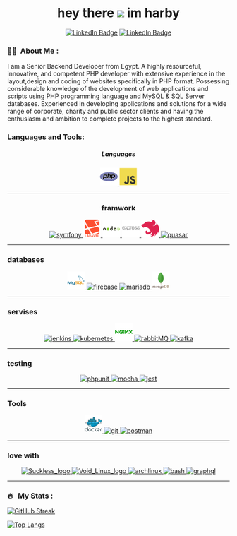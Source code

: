 
<h1 align="center">hey there <img src="https://media.giphy.com/media/hvRJCLFzcasrR4ia7z/giphy.gif" width="40"> im harby</h1>

<p align="center">
    <a href="https://www.linkedin.com/in/mahmoud-harby"><img src="https://img.shields.io/badge/harbii_in_LinkedIn-blue?style=for-the-badge&logo=linkedin&logoColor=white" alt="LinkedIn Badge"></a>
    <a href="https://packagist.org/packages/harby"><img src="https://img.shields.io/badge/LinkedIn-F28D1A?style=for-the-badge&logo=packagist&logoColor=white" alt="LinkedIn Badge"></a>
</p>

### :man_technologist: &nbsp;About Me :

I am a Senior Backend Developer from Egypt.
A highly resourceful, innovative, and competent PHP developer with extensive experience in the layout,design and coding of websites specifically in PHP format. Possessing considerable knowledge of the development of web applications and scripts using PHP programming language and MySQL & SQL Server databases. Experienced in developing applications and solutions for a wide range of corporate, charity and public sector clients and having the enthusiasm and ambition to complete projects to the highest standard.

<h3 align="left">Languages and Tools:</h3>

<h5 align="center">Languages</h5>
<p align="center">
    <a href="https://www.php.net"                                     target="_blank" rel="noreferrer"> <img src="https://raw.githubusercontent.com/devicons/devicon/master/icons/php/php-original.svg"               alt="php"        width="40" height="40"/> </a>
    <a href="https://developer.mozilla.org/en-US/docs/Web/JavaScript" target="_blank" rel="noreferrer"> <img src="https://raw.githubusercontent.com/devicons/devicon/master/icons/javascript/javascript-original.svg" alt="javascript" width="40" height="40"/> </a>
</p>

---

<h3 align="center">framwork</h3>
<p align="center">
    <a href="https://symfony.com"   target="_blank" rel="noreferrer"> <img src="https://symfony.com/logos/symfony_black_03.svg"                                                        alt="symfony" width="40" height="40"/> </a>
    <a href="https://laravel.com/"  target="_blank" rel="noreferrer"> <img src="https://raw.githubusercontent.com/devicons/devicon/master/icons/laravel/laravel-plain-wordmark.svg"    alt="laravel" width="40" height="40"/> </a>
    <a href="https://nodejs.org"    target="_blank" rel="noreferrer"> <img src="https://raw.githubusercontent.com/devicons/devicon/master/icons/nodejs/nodejs-original-wordmark.svg"   alt="nodejs"  width="40" height="40"/> </a>
    <a href="https://expressjs.com" target="_blank" rel="noreferrer"> <img src="https://raw.githubusercontent.com/devicons/devicon/master/icons/express/express-original-wordmark.svg" alt="express" width="40" height="40"/> </a>
    <a href="https://nestjs.com/"   target="_blank" rel="noreferrer"> <img src="https://raw.githubusercontent.com/devicons/devicon/master/icons/nestjs/nestjs-plain.svg"               alt="nestjs"  width="40" height="40"/> </a>
    <a href="https://quasar.dev/"   target="_blank" rel="noreferrer"> <img src="https://cdn.quasar.dev/logo/svg/quasar-logo.svg"                                                       alt="quasar"  width="40" height="40"/> </a>
</p>

---

<h3 align="left">databases</h3>
<p align="center">
    <a href="https://www.mysql.com/"       target="_blank" rel="noreferrer"> <img src="https://raw.githubusercontent.com/devicons/devicon/master/icons/mysql/mysql-original-wordmark.svg"     alt="mysql"    width="40" height="40"/> </a>
    <a href="https://firebase.google.com/" target="_blank" rel="noreferrer"> <img src="https://www.vectorlogo.zone/logos/firebase/firebase-icon.svg"                                          alt="firebase" width="40" height="40"/> </a>
    <a href="https://mariadb.org/"         target="_blank" rel="noreferrer"> <img src="https://www.vectorlogo.zone/logos/mariadb/mariadb-icon.svg"                                            alt="mariadb"  width="40" height="40"/> </a>
    <a href="https://www.mongodb.com/"     target="_blank" rel="noreferrer"> <img src="https://raw.githubusercontent.com/devicons/devicon/master/icons/mongodb/mongodb-original-wordmark.svg" alt="mongodb"  width="40" height="40"/> </a>
</p>

---

<h3 align="left">servises</h3>
<p align="center">
    <a href="https://www.jenkins.io"    target="_blank" rel="noreferrer"> <img src="https://www.vectorlogo.zone/logos/jenkins/jenkins-icon.svg"                               alt="jenkins"    width="40" height="40"/> </a>
    <a href="https://kubernetes.io"     target="_blank" rel="noreferrer"> <img src="https://www.vectorlogo.zone/logos/kubernetes/kubernetes-icon.svg"                         alt="kubernetes" width="40" height="40"/> </a>
    <a href="https://www.nginx.com"     target="_blank" rel="noreferrer"> <img src="https://raw.githubusercontent.com/devicons/devicon/master/icons/nginx/nginx-original.svg" alt="nginx"      width="40" height="40"/> </a>
    <a href="https://www.rabbitmq.com"  target="_blank" rel="noreferrer"> <img src="https://www.vectorlogo.zone/logos/rabbitmq/rabbitmq-icon.svg"                             alt="rabbitMQ"   width="40" height="40"/> </a>
    <a href="https://kafka.apache.org/" target="_blank" rel="noreferrer"> <img src="https://www.vectorlogo.zone/logos/apache_kafka/apache_kafka-icon.svg"                     alt="kafka"      width="40" height="40"/> </a>
</p>

---

<h3 align="left">testing</h3>
<p align="center">
    <a href="https://phpunit.de"  target="_blank" rel="noreferrer"> <img src="https://upload.wikimedia.org/wikipedia/commons/f/f7/PHPUnit_Logo.svg" alt="phpunit" width="40" height="40"/> </a>
    <a href="https://mochajs.org" target="_blank" rel="noreferrer"> <img src="https://www.vectorlogo.zone/logos/mochajs/mochajs-icon.svg"           alt="mocha"   width="40" height="40"/> </a>
    <a href="https://jestjs.io"   target="_blank" rel="noreferrer"> <img src="https://www.vectorlogo.zone/logos/jestjsio/jestjsio-icon.svg"         alt="jest"    width="40" height="40"/> </a>
</p>

---

<h3 align="left">Tools</h3>
<p align="center">
    <a href="https://www.docker.com/" target="_blank" rel="noreferrer"> <img src="https://raw.githubusercontent.com/devicons/devicon/master/icons/docker/docker-original-wordmark.svg" alt="docker"  width="40" height="40"/> </a>
    <a href="https://git-scm.com/"    target="_blank" rel="noreferrer"> <img src="https://www.vectorlogo.zone/logos/git-scm/git-scm-icon.svg"                                          alt="git"     width="40" height="40"/> </a>
    <a href="https://postman.com"     target="_blank" rel="noreferrer"> <img src="https://www.vectorlogo.zone/logos/getpostman/getpostman-icon.svg"                                    alt="postman" width="40" height="40"/> </a>
</p>

---

<h3 align="left">love with</h3>
<p align="center">
    <a href="https://suckless.org"               target="_blank" rel="noreferrer"> <img src="https://upload.wikimedia.org/wikipedia/commons/1/1a/Suckless_logo.svg"   alt="Suckless_logo"   width="40" height="40"/> </a>
    <a href="https://voidlinux.org"              target="_blank" rel="noreferrer"> <img src="https://upload.wikimedia.org/wikipedia/commons/0/02/Void_Linux_logo.svg" alt="Void_Linux_logo" width="40" height="40"/> </a>
    <a href="https://archlinux.org"              target="_blank" rel="noreferrer"> <img src="https://www.vectorlogo.zone/logos/archlinux/archlinux-icon.svg"          alt="archlinux"       width="40" height="40"/> </a>
    <a href="https://www.gnu.org/software/bash/" target="_blank" rel="noreferrer"> <img src="https://www.vectorlogo.zone/logos/gnu_bash/gnu_bash-icon.svg"            alt="bash"            width="40" height="40"/> </a>
    <a href="https://graphql.org"                target="_blank" rel="noreferrer"> <img src="https://www.vectorlogo.zone/logos/graphql/graphql-icon.svg"              alt="graphql"         width="40" height="40"/> </a>
</p>

---

### 🔥 &nbsp; My Stats :
[![GitHub Streak](http://github-readme-streak-stats.herokuapp.com?user=harby-hub&theme=dark&background=000000)](https://git.io/streak-stats)

[![Top Langs](https://github-readme-stats.vercel.app/api/top-langs/?username=harby-hub&layout=compact&theme=vision-friendly-dark)](https://github.com/anuraghazra/github-readme-stats)
